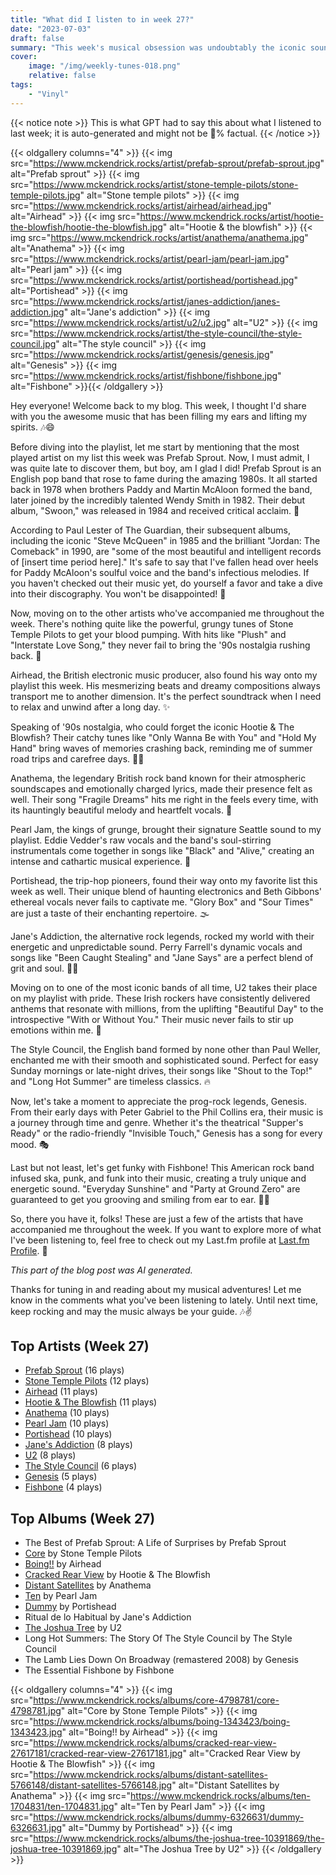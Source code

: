 ```yaml
---
title: "What did I listen to in week 27?"
date: "2023-07-03"
draft: false
summary: "This week's musical obsession was undoubtably the iconic sounds of Prefab Sprout! With infectious melodies, poetic lyrics, and an unmistakable charm, this British band took over my playlist in a whirlwind of nostalgic bliss. Dive into the sonic universe of Prefab Sprout and prepare to be captivated by their timeless tunes."
cover:
    image: "/img/weekly-tunes-018.png"
    relative: false
tags:
    - "Vinyl"
---
```


{{< notice note >}}
This is what GPT had to say this about what I listened to last week; it is auto-generated and might not be 💯% factual.
{{< /notice >}}

{{< oldgallery columns="4" >}}
{{< img src="https://www.mckendrick.rocks/artist/prefab-sprout/prefab-sprout.jpg" alt="Prefab sprout" >}}
{{< img src="https://www.mckendrick.rocks/artist/stone-temple-pilots/stone-temple-pilots.jpg" alt="Stone temple pilots" >}}
{{< img src="https://www.mckendrick.rocks/artist/airhead/airhead.jpg" alt="Airhead" >}}
{{< img src="https://www.mckendrick.rocks/artist/hootie-the-blowfish/hootie-the-blowfish.jpg" alt="Hootie & the blowfish" >}}
{{< img src="https://www.mckendrick.rocks/artist/anathema/anathema.jpg" alt="Anathema" >}}
{{< img src="https://www.mckendrick.rocks/artist/pearl-jam/pearl-jam.jpg" alt="Pearl jam" >}}
{{< img src="https://www.mckendrick.rocks/artist/portishead/portishead.jpg" alt="Portishead" >}}
{{< img src="https://www.mckendrick.rocks/artist/janes-addiction/janes-addiction.jpg" alt="Jane's addiction" >}}
{{< img src="https://www.mckendrick.rocks/artist/u2/u2.jpg" alt="U2" >}}
{{< img src="https://www.mckendrick.rocks/artist/the-style-council/the-style-council.jpg" alt="The style council" >}}
{{< img src="https://www.mckendrick.rocks/artist/genesis/genesis.jpg" alt="Genesis" >}}
{{< img src="https://www.mckendrick.rocks/artist/fishbone/fishbone.jpg" alt="Fishbone" >}}{{< /oldgallery >}}

Hey everyone! Welcome back to my blog. This week, I thought I'd share with you the awesome music that has been filling my ears and lifting my spirits. 🎶😄

Before diving into the playlist, let me start by mentioning that the most played artist on my list this week was Prefab Sprout. Now, I must admit, I was quite late to discover them, but boy, am I glad I did! Prefab Sprout is an English pop band that rose to fame during the amazing 1980s. It all started back in 1978 when brothers Paddy and Martin McAloon formed the band, later joined by the incredibly talented Wendy Smith in 1982. Their debut album, "Swoon," was released in 1984 and received critical acclaim. 🌟

According to Paul Lester of The Guardian, their subsequent albums, including the iconic "Steve McQueen" in 1985 and the brilliant "Jordan: The Comeback" in 1990, are "some of the most beautiful and intelligent records of [insert time period here]." It's safe to say that I've fallen head over heels for Paddy McAloon's soulful voice and the band's infectious melodies. If you haven't checked out their music yet, do yourself a favor and take a dive into their discography. You won't be disappointed! 🎵

Now, moving on to the other artists who've accompanied me throughout the week. There's nothing quite like the powerful, grungy tunes of Stone Temple Pilots to get your blood pumping. With hits like "Plush" and "Interstate Love Song," they never fail to bring the '90s nostalgia rushing back. 🤘

Airhead, the British electronic music producer, also found his way onto my playlist this week. His mesmerizing beats and dreamy compositions always transport me to another dimension. It's the perfect soundtrack when I need to relax and unwind after a long day. ✨

Speaking of '90s nostalgia, who could forget the iconic Hootie & The Blowfish? Their catchy tunes like "Only Wanna Be with You" and "Hold My Hand" bring waves of memories crashing back, reminding me of summer road trips and carefree days. 🚗🌞

Anathema, the legendary British rock band known for their atmospheric soundscapes and emotionally charged lyrics, made their presence felt as well. Their song "Fragile Dreams" hits me right in the feels every time, with its hauntingly beautiful melody and heartfelt vocals. 🌌

Pearl Jam, the kings of grunge, brought their signature Seattle sound to my playlist. Eddie Vedder's raw vocals and the band's soul-stirring instrumentals come together in songs like "Black" and "Alive," creating an intense and cathartic musical experience. 🎸

Portishead, the trip-hop pioneers, found their way onto my favorite list this week as well. Their unique blend of haunting electronics and Beth Gibbons' ethereal vocals never fails to captivate me. "Glory Box" and "Sour Times" are just a taste of their enchanting repertoire. 🌫️

Jane's Addiction, the alternative rock legends, rocked my world with their energetic and unpredictable sound. Perry Farrell's dynamic vocals and songs like "Been Caught Stealing" and "Jane Says" are a perfect blend of grit and soul. 🎤🎶

Moving on to one of the most iconic bands of all time, U2 takes their place on my playlist with pride. These Irish rockers have consistently delivered anthems that resonate with millions, from the uplifting "Beautiful Day" to the introspective "With or Without You." Their music never fails to stir up emotions within me. 🌈

The Style Council, the English band formed by none other than Paul Weller, enchanted me with their smooth and sophisticated sound. Perfect for easy Sunday mornings or late-night drives, their songs like "Shout to the Top!" and "Long Hot Summer" are timeless classics. 🔥

Now, let's take a moment to appreciate the prog-rock legends, Genesis. From their early days with Peter Gabriel to the Phil Collins era, their music is a journey through time and genre. Whether it's the theatrical "Supper's Ready" or the radio-friendly "Invisible Touch," Genesis has a song for every mood. 🎭

Last but not least, let's get funky with Fishbone! This American rock band infused ska, punk, and funk into their music, creating a truly unique and energetic sound. "Everyday Sunshine" and "Party at Ground Zero" are guaranteed to get you grooving and smiling from ear to ear. 🎺🕺

So, there you have it, folks! These are just a few of the artists that have accompanied me throughout the week. If you want to explore more of what I've been listening to, feel free to check out my Last.fm profile at [Last.fm Profile](https://www.last.fm/user/RussMckendrick). 👀

*This part of the blog post was AI generated.*

Thanks for tuning in and reading about my musical adventures! Let me know in the comments what you've been listening to lately. Until next time, keep rocking and may the music always be your guide. 🎶✌️

## Top Artists (Week 27)

- [Prefab Sprout](https://www.mckendrick.rocks/artist/prefab-sprout/) (16 plays)
- [Stone Temple Pilots](https://www.mckendrick.rocks/artist/stone-temple-pilots/) (12 plays)
- [Airhead](https://www.mckendrick.rocks/artist/airhead/) (11 plays)
- [Hootie & The Blowfish](https://www.mckendrick.rocks/artist/hootie-the-blowfish/) (11 plays)
- [Anathema](https://www.mckendrick.rocks/artist/anathema/) (10 plays)
- [Pearl Jam](https://www.mckendrick.rocks/artist/pearl-jam/) (10 plays)
- [Portishead](https://www.mckendrick.rocks/artist/portishead/) (10 plays)
- [Jane's Addiction](https://www.mckendrick.rocks/artist/janes-addiction/) (8 plays)
- [U2](https://www.mckendrick.rocks/artist/u2/) (8 plays)
- [The Style Council](https://www.mckendrick.rocks/artist/the-style-council/) (6 plays)
- [Genesis](https://www.mckendrick.rocks/artist/genesis/) (5 plays)
- [Fishbone](https://www.mckendrick.rocks/artist/fishbone/) (4 plays)


## Top Albums (Week 27)

- The Best of Prefab Sprout: A Life of Surprises by Prefab Sprout
- [Core](https://www.mckendrick.rocks/albums/core-4798781/) by Stone Temple Pilots
- [Boing!!](https://www.mckendrick.rocks/albums/boing-1343423/) by Airhead
- [Cracked Rear View](https://www.mckendrick.rocks/albums/cracked-rear-view-27617181/) by Hootie & The Blowfish
- [Distant Satellites](https://www.mckendrick.rocks/albums/distant-satellites-5766148/) by Anathema
- [Ten](https://www.mckendrick.rocks/albums/ten-1704831/) by Pearl Jam
- [Dummy](https://www.mckendrick.rocks/albums/dummy-6326631/) by Portishead
- Ritual de lo Habitual by Jane's Addiction
- [The Joshua Tree](https://www.mckendrick.rocks/albums/the-joshua-tree-10391869/) by U2
- Long Hot Summers: The Story Of The Style Council by The Style Council
- The Lamb Lies Down On Broadway (remastered 2008) by Genesis
- The Essential Fishbone by Fishbone


{{< oldgallery columns="4" >}}
{{< img src="https://www.mckendrick.rocks/albums/core-4798781/core-4798781.jpg" alt="Core by Stone Temple Pilots" >}}
{{< img src="https://www.mckendrick.rocks/albums/boing-1343423/boing-1343423.jpg" alt="Boing!! by Airhead" >}}
{{< img src="https://www.mckendrick.rocks/albums/cracked-rear-view-27617181/cracked-rear-view-27617181.jpg" alt="Cracked Rear View by Hootie & The Blowfish" >}}
{{< img src="https://www.mckendrick.rocks/albums/distant-satellites-5766148/distant-satellites-5766148.jpg" alt="Distant Satellites by Anathema" >}}
{{< img src="https://www.mckendrick.rocks/albums/ten-1704831/ten-1704831.jpg" alt="Ten by Pearl Jam" >}}
{{< img src="https://www.mckendrick.rocks/albums/dummy-6326631/dummy-6326631.jpg" alt="Dummy by Portishead" >}}
{{< img src="https://www.mckendrick.rocks/albums/the-joshua-tree-10391869/the-joshua-tree-10391869.jpg" alt="The Joshua Tree by U2" >}}
{{< /oldgallery >}}